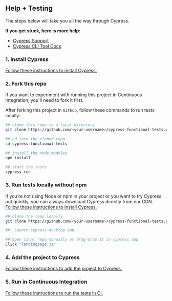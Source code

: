 ## Help + Testing
The steps below will take you all the way through Cypress.

**If you get stuck, here is more help:**

* [Cypress Support](https://on.cypress.io/support)
* [Cypress CLI Tool Docs](https://github.com/cypress-io/cypress-cli)

### 1. Install Cypress

[Follow these instructions to install Cypress.](https://on.cypress.io/installing-cypress)

### 2. Fork this repo

If you want to experiment with running this project in Continuous Integration, you'll need to fork it first.

After forking this project in `Github`, follow these commands to run tests locally:

```bash
## clone this repo to a local directory
git clone https://github.com/<your-username>/cypress-functional-tests.git

## cd into the cloned repo
cd cypress-functional-tests

## install the node_modules
npm install

## start the tests
cypress run
```
### 3. Run tests locally without npm

If you’re not using Node or npm in your project or you want to try Cypress out quickly, you can always download Cypress directly from our CDN.
[Follow these instructions to install Cypress.](https://docs.cypress.io/guides/getting-started/installing-cypress.html#Direct-download)

```bash
## Clone the repo locally
git clone https://github.com/<your-username>/cypress-functional-tests.git

##  Launch cypress desktop app

## Open local repo manually or drag-drop it in cypress app
Click "landingpage.js"
```

### 4. Add the project to Cypress

[Follow these instructions to add the project to Cypress.](https://on.cypress.io/writing-your-first-test)

### 5. Run in Continuous Integration

[Follow these instructions to run the tests in CI.](https://on.cypress.io/continuous-integration)
